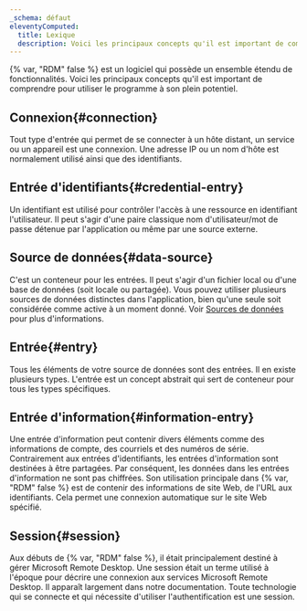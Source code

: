 ```yaml
---
_schema: défaut
eleventyComputed:
  title: Lexique
  description: Voici les principaux concepts qu'il est important de comprendre pour utiliser {% var, "RDM" false %} à son plein potentiel.
---
```

{% var, "RDM" false %} est un logiciel qui possède un ensemble étendu de fonctionnalités. Voici les principaux concepts qu'il est important de comprendre pour utiliser le programme à son plein potentiel.

## Connexion{#connection}

Tout type d'entrée qui permet de se connecter à un hôte distant, un service ou un appareil est une connexion. Une adresse IP ou un nom d'hôte est normalement utilisé ainsi que des identifiants.

## Entrée d'identifiants{#credential-entry}

Un identifiant est utilisé pour contrôler l'accès à une ressource en identifiant l'utilisateur. Il peut s'agir d'une paire classique nom d'utilisateur/mot de passe détenue par l'application ou même par une source externe.

## Source de données{#data-source}

C'est un conteneur pour les entrées. Il peut s'agir d'un fichier local ou d'une base de données (soit locale ou partagée). Vous pouvez utiliser plusieurs sources de données distinctes dans l'application, bien qu'une seule soit considérée comme active à un moment donné. Voir [Sources de données](/rdm/data-sources/) pour plus d'informations.

## Entrée{#entry}

Tous les éléments de votre source de données sont des entrées. Il en existe plusieurs types. L'entrée est un concept abstrait qui sert de conteneur pour tous les types spécifiques.

## Entrée d'information{#information-entry}

Une entrée d'information peut contenir divers éléments comme des informations de compte, des courriels et des numéros de série. Contrairement aux entrées d'identifiants, les entrées d'information sont destinées à être partagées. Par conséquent, les données dans les entrées d'information ne sont pas chiffrées. Son utilisation principale dans {% var, "RDM" false %} est de contenir des informations de site Web, de l'URL aux identifiants. Cela permet une connexion automatique sur le site Web spécifié.

## Session{#session}

Aux débuts de {% var, "RDM" false %}, il était principalement destiné à gérer Microsoft Remote Desktop. Une session était un terme utilisé à l'époque pour décrire une connexion aux services Microsoft Remote Desktop. Il apparaît largement dans notre documentation. Toute technologie qui se connecte et qui nécessite d'utiliser l'authentification est une session.
